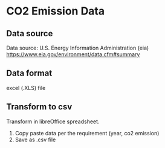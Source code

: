 # CO2 Emission Data 

## Data source

Data source: U.S. Energy Information Administration (eia) https://www.eia.gov/environment/data.cfm#summary 

## Data format
excel (.XLS) file

## Transform to csv
Transform in libreOffice spreadsheet.
1. Copy paste data per the requirement (year, co2 emission)
2. Save as .csv file

